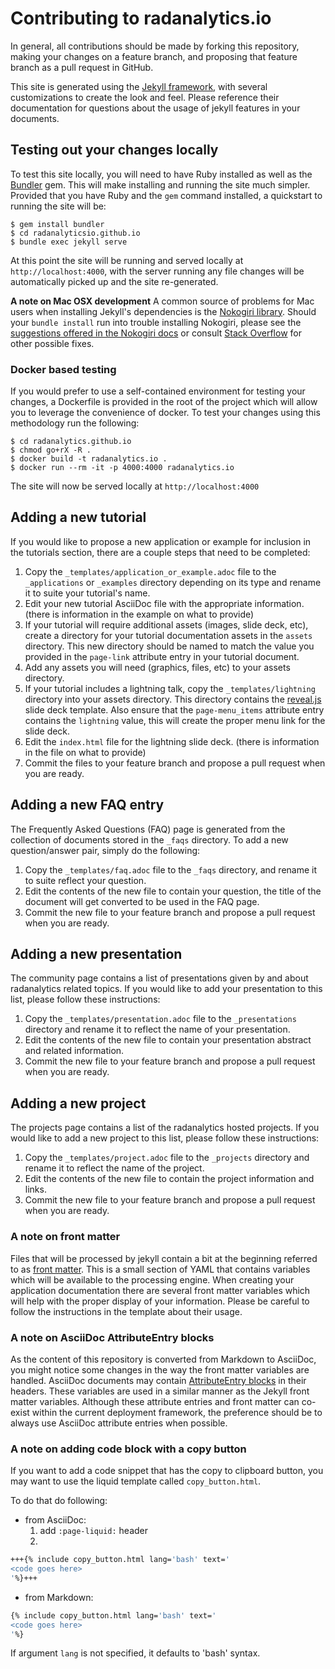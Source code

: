 # Contributing to radanalytics.io

In general, all contributions should be made by forking this repository,
making your changes on a feature branch, and proposing that feature branch
as a pull request in GitHub.

This site is generated using the [Jekyll framework](https://jekyllrb.com),
with several customizations to create the look and feel. Please reference
their documentation for questions about the usage of jekyll features in your
documents.

## Testing out your changes locally

To test this site locally, you will need to have Ruby installed as well as the
[Bundler](https://bundler.io) gem. This will make installing and
running the site much simpler. Provided that you have Ruby and the `gem`
command installed, a quickstart to running the site will be:

```
$ gem install bundler
$ cd radanalyticsio.github.io
$ bundle exec jekyll serve
```

At this point the site will be running and served locally at
`http://localhost:4000`, with the server running any file changes will be
automatically picked up and the site re-generated.

**A note on Mac OSX development**
A common source of problems for Mac users when installing Jekyll's
dependencies is the [Nokogiri library](http://www.nokogiri.org). Should your
`bundle install` run into trouble installing Nokogiri, please see the
[suggestions offered in the Nokogiri docs](http://www.nokogiri.org/tutorials/installing_nokogiri.html#mac_os_x)
or consult [Stack Overflow](https://stackoverflow.com) for other possible
fixes.

### Docker based testing

If you would prefer to use a self-contained environment for testing your
changes, a Dockerfile is provided in the root of the project which will
allow you to leverage the convenience of docker. To test your changes using
this methodology run the following:

```
$ cd radanalytics.github.io
$ chmod go+rX -R .
$ docker build -t radanalytics.io .
$ docker run --rm -it -p 4000:4000 radanalytics.io
```

The site will now be served locally at `http://localhost:4000`

## Adding a new tutorial

If you would like to propose a new application or example for inclusion in
the tutorials section, there are a couple steps that need to be completed:

1. Copy the `_templates/application_or_example.adoc` file to the
   `_applications` or `_examples` directory depending on its type and rename
   it to suite your tutorial's name.
2. Edit your new tutorial AsciiDoc file with the appropriate information.
   (there is information in the example on what to provide)
3. If your tutorial will require additional assets (images, slide deck, etc),
   create a directory for your tutorial documentation assets in the
   `assets` directory. This new directory should be named to match the value
   you provided in the `page-link` attribute entry in your tutorial
   document.
4. Add any assets you will need (graphics, files, etc) to your assets
   directory.
5. If your tutorial includes a lightning talk, copy the
   `_templates/lightning` directory into your assets directory. This
   directory contains the [reveal.js](https://github.com/hakimel/reveal.js)
   slide deck template. Also ensure that the `page-menu_items` attribute entry
   contains the `lightning` value, this will create the proper menu link for
   the slide deck.
6. Edit the `index.html` file for the lightning slide deck. (there is
   information in the file on what to provide)
7. Commit the files to your feature branch and propose a pull request when
   you are ready.

## Adding a new FAQ entry

The Frequently Asked Questions (FAQ) page is generated from the collection of
documents stored in the `_faqs` directory. To add a new question/answer pair,
simply do the following:

1. Copy the `_templates/faq.adoc` file to the `_faqs` directory, and
   rename it to suite reflect your question.
1. Edit the contents of the new file to contain your question, the title of
   the document will get converted to be used in the FAQ page.
1. Commit the new file to your feature branch and propose a pull request when
   you are ready.

## Adding a new presentation

The community page contains a list of presentations given by and about
radanalytics related topics. If you would like to add your presentation to
this list, please follow these instructions:

1. Copy the `_templates/presentation.adoc` file to the
   `_presentations` directory and rename it to reflect the name of your
   presentation.
1. Edit the contents of the new file to contain your presentation abstract
   and related information.
1. Commit the new file to your feature branch and propose a pull request
   when you are ready.

## Adding a new project

The projects page contains a list of the radanalytics hosted projects. If
you would like to add a new project to this list, please follow these
instructions:

1. Copy the `_templates/project.adoc` file to the
   `_projects` directory and rename it to reflect the name of the project.
1. Edit the contents of the new file to contain the project information and
   links.
1. Commit the new file to your feature branch and propose a pull request
   when you are ready.

### A note on front matter

Files that will be processed by jekyll contain a bit at the beginning referred
to as [front matter](https://jekyllrb.com/docs/frontmatter/). This is a small
section of YAML that contains variables which will be available to the
processing engine. When creating your application documentation there are
several front matter variables which will help with the proper display of
your information. Please be careful to follow the instructions in the template
about their usage.

### A note on AsciiDoc AttributeEntry blocks

As the content of this repository is converted from Markdown to AsciiDoc, you
might notice some changes in the way the front matter variables are handled.
AsciiDoc documents may contain [AttributeEntry blocks](http://asciidoc.org/asciidoc.css-embedded.html#X18)
in their headers. These variables are used in a similar manner as the Jekyll
front matter variables. Although these attribute entries and front matter can
co-exist within the current deployment framework, the preference should be to
always use AsciiDoc attribute entries when possible.

### A note on adding code block with a copy button

If you want to add a code snippet that has the copy to clipboard button, you may
want to use the liquid template called `copy_button.html`.

To do that do following:
* from AsciiDoc:
  1. add `:page-liquid:` header
  2.
```bash
+++{% include copy_button.html lang='bash' text='
<code goes here>
'%}+++
```
* from Markdown:
```bash
{% include copy_button.html lang='bash' text='
<code goes here>
'%}
```

If argument `lang` is not specified, it defaults to 'bash' syntax.
